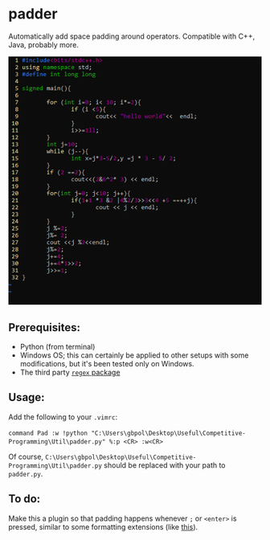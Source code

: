 # padder
Automatically add space padding around operators. Compatible with C++, Java, probably more. 

![demo](https://github.com/ar492/padder_old/blob/main/demo_gif.gif)

## Prerequisites:
- Python (from terminal)
- Windows OS; this can certainly be applied to other setups with some modifications, but it's been tested only on Windows.
- The third party [`regex` package](https://pypi.org/project/regex/)

## Usage:

Add the following to your `.vimrc`:

`command Pad :w !python "C:\Users\gbpol\Desktop\Useful\Competitive-Programming\Util\padder.py" %:p <CR> :w<CR>`

Of course, `C:\Users\gbpol\Desktop\Useful\Competitive-Programming\Util\padder.py` should be replaced with your path to `padder.py`.

## To do:
Make this a plugin so that padding happens whenever `;` or `<enter>` is pressed, similar to some formatting extensions (like [this](https://github.com/microsoft/vscode-cpptools)). 
